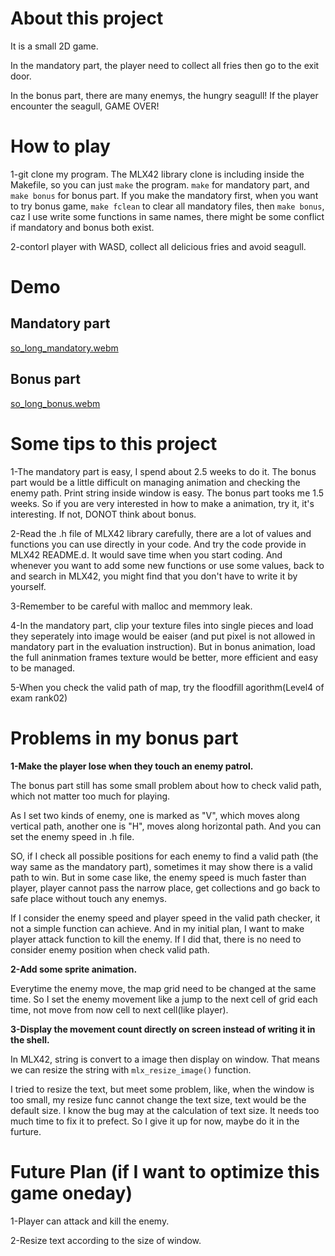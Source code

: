 # About this project

It is a small 2D game.

In the mandatory part, the player need to collect all fries then go to the exit door. 

In the bonus part, there are many enemys, the hungry seagull! If the player encounter the seagull, GAME OVER!

# How to play

1-git clone my program. The MLX42 library clone is including inside the Makefile, so you can just ```make``` the program. ```make``` for mandatory part, and ```make bonus``` for bonus part. If you make the mandatory first, when you want to try bonus game, ```make fclean``` to clear all mandatory files, then ```make bonus```, caz I use write some functions in same names, there might be some conflict if mandatory and bonus both exist.

2-contorl player with WASD, collect all delicious fries and avoid seagull.

# Demo

## Mandatory part

[so_long_mandatory.webm](https://github.com/user-attachments/assets/49360429-25c0-4891-8a2e-420d493b5479)


## Bonus part

[so_long_bonus.webm](https://github.com/user-attachments/assets/409e6195-0b8a-4aad-bcc7-7de2e2a5594b)

# Some tips to this project

1-The mandatory part is easy, I spend about 2.5 weeks to do it. The bonus part would be a little difficult on managing animation and checking the enemy path. Print string inside window is easy. The bonus part tooks me 1.5 weeks. So if you are very interested in how to make a animation, try it, it's interesting. If not, DONOT think about bonus.

2-Read the .h file of MLX42 library carefully, there are a lot of values and functions you can use directly in your code. And try the code provide in MLX42 README.d. It would save time when you start coding. And whenever you want to add some new functions or use some values, back to and search in MLX42, you might find that you don't have to write it by yourself.

3-Remember to be careful with malloc and memmory leak.

4-In the mandatory part, clip your texture files into single pieces and load they seperately into image would be eaiser (and put pixel is not allowed in mandatory part in the evaluation instruction). But in bonus animation, load the full aninmation frames texture would be better, more efficient and easy to be managed.

5-When you check the valid path of map, try the floodfill agorithm(Level4 of exam rank02)

# Problems in my bonus part

**1-Make the player lose when they touch an enemy patrol.**

The bonus part still has some small problem about how to check valid path, which not matter too much for playing.

As I set two kinds of enemy, one is marked as "V", which moves along vertical path, another one is "H", moves along horizontal path. And you can set the enemy speed in .h file.

SO, if I check all possible positions for each enemy to find a valid path (the way same as the mandatory part), sometimes it may show there is a valid path to win. But in some case like, the enemy speed is much faster than player, player cannot pass the narrow place, get collections and go back to safe place without touch any enemys.


If I consider the enemy speed and player speed in the valid path checker, it not a simple function can achieve. And in my initial plan, I want to make player attack function to kill the enemy. If I did that, there is no need to consider enemy position when check valid path.

**2-Add some sprite animation.**

Everytime the enemy move, the map grid need to be changed at the same time. So I set the enemy movement like a jump to the next cell of grid each time, not move from now cell to next cell(like player). 

**3-Display the movement count directly on screen instead of writing it in the shell.**

In MLX42, string is convert to a image then display on window. That means we can resize the string with ```mlx_resize_image()``` function.

I tried to resize the text, but meet some problem, like, when the window is too small, my resize func cannot change the text size, text would be the default size. I know the bug may at the calculation of text size. It needs too much time to fix it to prefect. So I give it up for now, maybe do it in the furture.

# Future Plan (if I want to optimize this game oneday)

1-Player can attack and kill the enemy.

2-Resize text according to the size of window.
